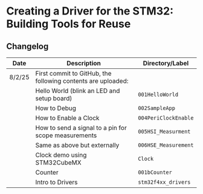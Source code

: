# Creating a Driver for the STM32: Building Tools for Reuse

## Changelog

| Date     | Description                                                   | Directory/Label            |
|----------|---------------------------------------------------------------|----------------------------|
| 8/2/25   | First commit to GitHub, the following contents are uploaded:  |                            |
|          | Hello World (blink an LED and setup board)                    | `001HelloWorld`            |
|          | How to Debug                                                  | `002SampleApp`             |
|          | How to Enable a Clock                                         | `004PeriClockEnable`       |
|          | How to send a signal to a pin for scope measurements          | `005HSI_Measurment`        |
|          | Same as above but externally                                  | `006HSE_Measurement`       |
|          | Clock demo using STM32CubeMX                                  | `Clock`                    |
|          | Counter                                                       | `001bCounter`              |
|          | Intro to Drivers                                              | `stm32f4xx_drivers`        |
